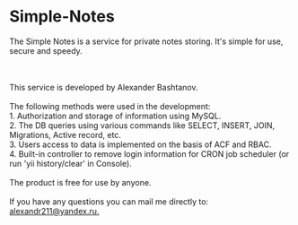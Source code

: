 # Simple-Notes
The Simple Notes is a service for private notes storing. It's simple for use, secure and speedy.
<p>
        <br><br>This service is developed by Alexander Bashtanov. <br><br>The following methods were used in the development:<br> 1. Authorization and storage of information using MySQL.<br> 2. The DB queries using various commands like SELECT, INSERT, JOIN, Migrations, Active record, etc.<br> 3. Users access to data is implemented on the basis of ACF and RBAC.<br> 4. Built-in controller to remove login information for CRON job scheduler (or run 'yii history/clear' in Console).<br><br> The product is free for use by anyone.<br><br>If you have any questions you can mail me directly to: <a href="mailto:alexandr211@yandex.ru"> alexandr211@yandex.ru.</a> 
        
    
